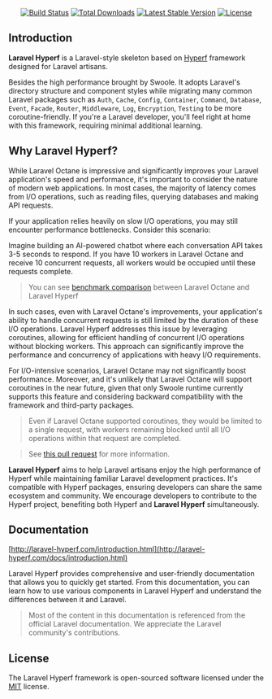 <p align="center">
<a href="https://github.com/swooletw/hyperf-packages/actions"><img src="https://github.com/swooletw/hyperf-packages/workflows/tests/badge.svg" alt="Build Status"></a>
<a href="https://packagist.org/packages/swooletw/hyperf-packages"><img src="https://img.shields.io/packagist/dt/swooletw/hyperf-packages" alt="Total Downloads"></a>
<a href="https://packagist.org/packages/swooletw/hyperf-packages"><img src="https://img.shields.io/packagist/v/swooletw/hyperf-packages" alt="Latest Stable Version"></a>
<a href="https://packagist.org/packages/swooletw/hyperf-packages"><img src="https://img.shields.io/packagist/l/swooletw/hyperf-packages" alt="License"></a>
</p>

## Introduction

**Laravel Hyperf** is a Laravel-style skeleton based on [Hyperf](https://hyperf.io) framework designed for Laravel artisans.

Besides the high performance brought by Swoole. It adopts Laravel's directory structure and component styles while migrating many common Laravel packages such as `Auth`, `Cache`, `Config`, `Container`, `Command`, `Database`, `Event`, `Facade`, `Router`, `Middleware`, `Log`, `Encryption`, `Testing` to be more coroutine-friendly. If you're a Laravel developer, you'll feel right at home with this framework, requiring minimal additional learning.

## Why Laravel Hyperf?

While Laravel Octane is impressive and significantly improves your Laravel application's speed and performance, it's important to consider the nature of modern web applications. In most cases, the majority of latency comes from I/O operations, such as reading files, querying databases and making API requests.

If your application relies heavily on slow I/O operations, you may still encounter performance bottlenecks. Consider this scenario:

Imagine building an AI-powered chatbot where each conversation API takes 3-5 seconds to respond. If you have 10 workers in Laravel Octane and receive 10 concurrent requests, all workers would be occupied until these requests complete.

> You can see [benchmark comparison](https://laravel-hyperf.com/doc/introduction.html#benchmark) between Laravel Octane and Laravel Hyperf

In such cases, even with Laravel Octane's improvements, your application's ability to handle concurrent requests is still limited by the duration of these I/O operations. Laravel Hyperf addresses this issue by leveraging coroutines, allowing for efficient handling of concurrent I/O operations without blocking workers. This approach can significantly improve the performance and concurrency of applications with heavy I/O requirements.

For I/O-intensive scenarios, Laravel Octane may not significantly boost performance. Moreover, and it's unlikely that Laravel Octane will support coroutines in the near future, given that only Swoole runtime currently supports this feature and considering backward compatibility with the framework and third-party packages.

> Even if Laravel Octane supported coroutines, they would be limited to a single request, with workers remaining blocked until all I/O operations within that request are completed.

> See [this pull request](https://github.com/swoole/swoole-src/pull/4330) for more information.

**Laravel Hyperf** aims to help Laravel artisans enjoy the high performance of Hyperf while maintaining familiar Laravel development practices. It's compatible with Hyperf packages, ensuring developers can share the same ecosystem and community. We encourage developers to contribute to the Hyperf project, benefiting both Hyperf and **Laravel Hyperf** simultaneously.

## Documentation

[http://laravel-hyperf.com/introduction.html](http://laravel-hyperf.com/docs/introduction.html)

Laravel Hyperf provides comprehensive and user-friendly documentation that allows you to quickly get started. From this documentation, you can learn how to use various components in Laravel Hyperf and understand the differences between it and Laravel.

> Most of the content in this documentation is referenced from the official Laravel documentation. We appreciate the Laravel community's contributions.

## License

The Laravel Hyperf framework is open-sourced software licensed under the [MIT](https://opensource.org/licenses/MIT) license.